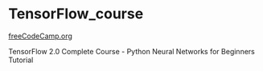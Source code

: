 # TensorFlow_course

<a href='https://www.freecodecamp.org/'> freeCodeCamp.org  </a>

TensorFlow 2.0 Complete Course - Python Neural Networks for Beginners Tutorial
